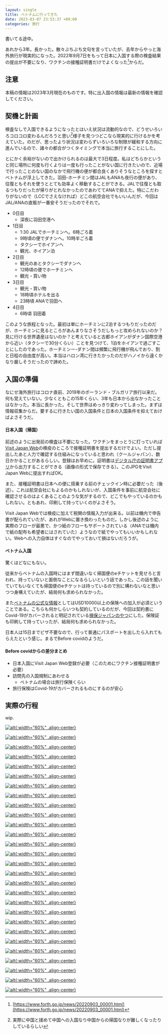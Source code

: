 ```yaml
---
layout: single
title: ベトナムに行ってきた
date: 2023-03-07 23:53:37 +09:00
categories: 旅行
---
```


書いてる途中。

あれから3年。長かった。散々ぶちぶち文句を言っていたが、去年からやっと海外旅行が現実的になった。2022年9月7日をもって日本に入国する際の検査結果の提出が不要になり、ワクチンの接種証明書だけでよくなった[^1]からだ。

## 注意

本稿の情報は2023年3月現在のものです。特に出入国の情報は最新の情報を確認してください。

## 契機と計画

検査なしで入国できるようになったとはいえ状況は流動的なので、どうせいろいろコロコロ変わるんだろうと思い[^2]様子を見つつどこなら現実的に行けるかを考えていた。のだが、思ったより状況は変わらずいろいろな制限が緩和する方向に進んでいるので、諸々の都合がつくタイミングで本当に旅行することにした。

とにかく余裕がないので出かけられるのは最大で3日程度。私はどちらかというと同じ場所に何度も行くよりは一度も行ったことがない国に行きたいので、近場で行ったことのない国のなかで飛行機の便が都合良くありそうなところを探すとベトナムが浮上してきた。羽田-ホーチミン間はJALもANAも夜行の便があり、往復ともそれを使うととても効率よく移動することができる。JALで往復とも取るつもりだったが帰りがとれなかったのであわててANAで抑えた。特にこだわりがないので（LCCでさえなければ）どこの航空会社でもいいんだが、今回はJAL/ANAの直販が一番安そうだったのでそれで。

[^1]: [https://www.forth.go.jp/news/20220903_00001.html](https://www.forth.go.jp/news/20220903_00001.html)
[^2]: 実際に中国と揉めて中国への入国なり中国からの帰国なりが難しくなったりしているらしい

- 0日目
  - 深夜に羽田空港へ
- 1日目
  - 1:30 JALでホーチミンへ。6時ごろ着
  - 9時頃の便でダナンへ。10時半ごろ着
  - タクシーでホイアンへ
  - 観光、ホイアン泊
- 2日目
  - 観光のあとタクシーでダナンへ
  - 12時頃の便でホーチミンへ
  - 観光・買い物
- 3日目
  - 観光・買い物
  - 18時頃ホテルを出る
  - 23時頃 ANAで羽田へ
- 4日目
  - 6時頃 羽田着

このような旅程となった。最初は単にホーチミンに2泊するつもりだったのだが、ホーチミンに見るところがあんまりなさそうだしもっと攻められないのか？見に行ける世界遺産はないのか？と考えていると古都ホイアンがダナン国際空港から近い（タクシーで30分くらい）ことを見つけて、1泊をホイアンで過ごすことにしたのであった。ホーチミンー-ダナン間は頻繁に飛行機が飛んでおり、割と日程の自由度が高い。本当はハロン湾に行きたかったのだがハノイから遠くかなり厳しそうだったので諦めた。

## 入国の準備

なにせ海外旅行はコロナ直前、2019年のポーランド・ブルガリア旅行以来だ。何も覚えていない。少なくともこの15年くらい、3年も日本から出なかったことはなかった。本当に長かった。そして世界はめっきり変わってしまった。まずは情報収集からだ。要するに行きたい国の入国条件と日本の入国条件を抑えておけばよさそうだ。

#### 日本入国（帰国）

前述のように出発前の検査は不要になった。ワクチンをまっとうに打っていれば[Visit Japan Web](https://vjw-lp.digital.go.jp/ja/)の検疫のところで接種証明書を提出するだけでよい。ただし提出したあと人力で確認する仕組みになっていると思われ（クールジャパン）、数日かかることがあるらしい。登録はお早めに。証明書は[デジタル庁の証明書アプリ](https://www.digital.go.jp/policies/vaccinecert/)から出力することができる（画像の形式で保存できる）。このJPGをVisit Japan Webに提出すればOK。

また、接種証明書は日本への便に搭乗する前のチェックイン時に必要だった（後述）。これは航空会社にもよるのかもしれないが、入国条件を事前に航空会社に確認させるのはよくあることのような気がするので、どこでもやっているのかもしれない。ともあれ、印刷して持っていくのがよさそう。

Visit Japan Webでは検疫に加えて税関の情報入力が出来る。以前は機内で申告書が配られていたが、あれがWebに置き換わったものだ。しかし後述のように実際のフローが最悪で、かつ紙のフローもサポートされている（ANAでは機内で紙の配布も希望者にはされていた）ようなので紙でやってもいいかもしれない。Webへの入力自体はすぐなのでやっておいて損はないだろうが。

#### ベトナム入国

驚くほどなにもない。

従来からベトナムの入国時にはまず間違いなく帰国便のeチケットを見せろと言われ、持っていないと面倒なことになるらしいという話であった。この話を聞いていてもいなくても帰国便のeチケットは持っているので別に構わないなと思いつつ身構えていたが、結局何も求められなかった。

また[ベトナムの公式な情報](https://www.vietnam.travel/index.php/things-to-do/information-travellers-novel-coronavirus-vietnam)としてはUSD10000以上の保険への加入が必須ということである。こちらも何かしらいつも契約しているのだが、今回は契約書にCovid-19がカバーされると明記されている[損保ジャパンのやつ](https://www.sompo-japan.co.jp/kinsurance/leisure/off/)にした。保険証も印刷して持っていったが、結局何も求められなかった。

日本人は15日までビザ不要なので、行って普通にパスポートを出したら入れてもらえたという感じ。まるでBefore covidのようだ。

#### Before covidからの差分まとめ

- 日本入国にVisit Japan Web登録が必要（このためにワクチン接種証明書が必要）
- 訪問先の入国規制にあわせる
  - ベトナムの場合は旅行保険くらい
- 旅行保険はCovid-19がカバーされるものにするのが安心

## 実際の行程

wip.


[![alt](/assets/images/posts/20230304082932-SDIM3909.webp){:width="60%" .align-center} ](/assets/images/posts/20230304082932-SDIM3909.webp)

[![alt](/assets/images/posts/20230304145924-SDIM3964.webp){:width="60%" .align-center} ](/assets/images/posts/20230304145924-SDIM3964.webp)

[![alt](/assets/images/posts/20230304175312-SDIM4011.webp){:width="60%" .align-center} ](/assets/images/posts/20230304175312-SDIM4011.webp)

[![alt](/assets/images/posts/20230304181630-N0102807.webp){:width="60%" .align-center} ](/assets/images/posts/20230304181630-N0102807.webp)

[![alt](/assets/images/posts/20230304184519-N0102910.webp){:width="60%" .align-center} ](/assets/images/posts/20230304184519-N0102910.webp)

[![alt](/assets/images/posts/20230304185757-N0102924.webp){:width="60%" .align-center} ](/assets/images/posts/20230304185757-N0102924.webp)

[![alt](/assets/images/posts/20230304191525-N0102965.webp){:width="60%" .align-center} ](/assets/images/posts/20230304191525-N0102965.webp)

[![alt](/assets/images/posts/20230304193608-N0102991.webp){:width="60%" .align-center} ](/assets/images/posts/20230304193608-N0102991.webp)

[![alt](/assets/images/posts/20230304202427-N0103329.webp){:width="60%" .align-center} ](/assets/images/posts/20230304202427-N0103329.webp)

[![alt](/assets/images/posts/20230305081137-N0103454.webp){:width="60%" .align-center} ](/assets/images/posts/20230305081137-N0103454.webp)

[![alt](/assets/images/posts/20230305083704-SDIM4080.webp){:width="60%" .align-center} ](/assets/images/posts/20230305083704-SDIM4080.webp)

[![alt](/assets/images/posts/20230305093532-SDIM4105.webp){:width="60%" .align-center} ](/assets/images/posts/20230305093532-SDIM4105.webp)

[![alt](/assets/images/posts/20230305093739-SDIM4116.webp){:width="60%" .align-center} ](/assets/images/posts/20230305093739-SDIM4116.webp)

[![alt](/assets/images/posts/20230305094234-SDIM4129.webp){:width="60%" .align-center} ](/assets/images/posts/20230305094234-SDIM4129.webp)

[![alt](/assets/images/posts/20230305094317-SDIM4134.webp){:width="60%" .align-center} ](/assets/images/posts/20230305094317-SDIM4134.webp)

[![alt](/assets/images/posts/20230305094533-SDIM4141.webp){:width="60%" .align-center} ](/assets/images/posts/20230305094533-SDIM4141.webp)

[![alt](/assets/images/posts/20230305112855-N0103527.webp){:width="60%" .align-center} ](/assets/images/posts/20230305112855-N0103527.webp)

[![alt](/assets/images/posts/20230305172134-SDIM4171.webp){:width="60%" .align-center} ](/assets/images/posts/20230305172134-SDIM4171.webp)

[![alt](/assets/images/posts/20230305184516-SDIM4181.webp){:width="60%" .align-center} ](/assets/images/posts/20230305184516-SDIM4181.webp)

[![alt](/assets/images/posts/20230305210151-N0103539.webp){:width="60%" .align-center} ](/assets/images/posts/20230305210151-N0103539.webp)

[![alt](/assets/images/posts/20230306093626-N0103548.webp){:width="60%" .align-center} ](/assets/images/posts/20230306093626-N0103548.webp)

[![alt](/assets/images/posts/20230306111446-N0103554.webp){:width="60%" .align-center} ](/assets/images/posts/20230306111446-N0103554.webp)

[![alt](/assets/images/posts/20230306121243-N0103640.webp){:width="60%" .align-center} ](/assets/images/posts/20230306121243-N0103640.webp)

[![alt](/assets/images/posts/20230306144249-SDIM4230.webp){:width="60%" .align-center} ](/assets/images/posts/20230306144249-SDIM4230.webp)

[![alt](/assets/images/posts/20230306182535-SDIM4241.webp){:width="60%" .align-center} ](/assets/images/posts/20230306182535-SDIM4241.webp)

[![alt](/assets/images/posts/20230306183617-SDIM4243.webp){:width="60%" .align-center} ](/assets/images/posts/20230306183617-SDIM4243.webp)

[![alt](/assets/images/posts/20230306185742-N0103697.webp){:width="60%" .align-center} ](/assets/images/posts/20230306185742-N0103697.webp)

[![alt](/assets/images/posts/20230307064902-SDIM4260.webp){:width="60%" .align-center} ](/assets/images/posts/20230307064902-SDIM4260.webp)